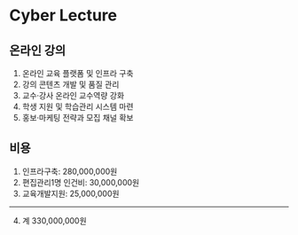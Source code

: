 # Cyber Lecture

## 온라인 강의
1. 온라인 교육 플랫폼 및 인프라 구축
2. 강의 콘텐츠 개발 및 품질 관리
3. 교수·강사 온라인 교수역량 강화
4. 학생 지원 및 학습관리 시스템 마련
5. 홍보·마케팅 전략과 모집 채널 확보

## 비용
1. 인프라구축:       280,000,000원
2. 편집관리1명 인건비: 30,000,000원
3. 교육개발지원:       25,000,000원
---------------------------------
4. 계               330,000,000원       
